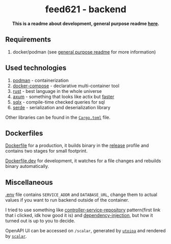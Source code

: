 <div align="center">
  <h1>feed621 - backend</h1>
  <p>
    <strong>This is a readme about development, general purpose readme <a href="../../README.md">here</a>.</strong>
  </p>
</div>

## Requirements

1. docker/podman (see [general purpose readme](../../README.md) for more information)

## Used technologies

1. [podman](https://podman.io) - containerization
2. [docker-compose](https://github.com/docker/compose) - declarative multi-container tool
3. [rust](https://rust-lang.org) - best language in the whole universe
4. [axum](https://github.com/tokio-rs/axum) - something that looks like actix but [faster](https://www.techempower.com/benchmarks/#hw=ph&test=fortune&section=data-r22)
5. [sqlx](https://github.com/launchbadge/sqlx) - compile-time checked queries for sql
6. [serde](https://serde.rs) - serialization and deserialization library

Other libraries can be found in the [`Cargo.toml`](./Cargo.toml) file.

## Dockerfiles

[Dockerfile](./Dockerfile) for a production, it builds binary in the [release](https://doc.rust-lang.org/book/ch14-01-release-profiles.html) profile and contains two stages for small footprint.

[Dockerfile.dev](./Dockerfile.dev) for development, it watches for a file changes and rebuilds binary automatically.

## Miscellaneous

[.env](./.env) file contains `SERVICE_ADDR` and `DATABASE_URL`, change them to actual values if you want to run backend outside of the container.

I tried to use something like [controller-service-repository](https://tom-collings.medium.com/controller-service-repository-16e29a4684e5) pattern(first link that i clicked, idk how good it is) and [dependency-injection](https://en.wikipedia.org/wiki/Dependency_injection), but how it turned out is up to you to decide.

OpenAPI UI can be accessed on `/scalar`, generated by [`utoipa`](https://github.com/juhaku/utoipa) and rendered by [`scalar`](https://github.com/scalar/scalar).
